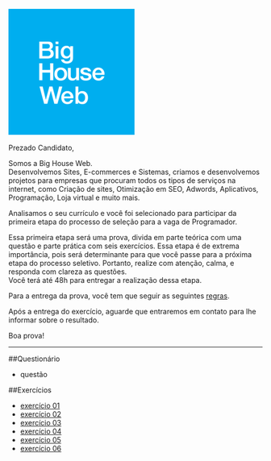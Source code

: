 ![BigHouseWeb](image/bhw.png "Big House Web")

Prezado Candidato,  

Somos a Big House Web.  
Desenvolvemos Sites, E-commerces e Sistemas, criamos e desenvolvemos projetos para empresas que procuram todos os tipos de serviços na internet, como Criação de sites, Otimização em SEO, Adwords, Aplicativos, Programação, Loja virtual e muito mais.  
  
Analisamos o seu currículo e você foi selecionado para participar da primeira etapa do processo de seleção para a vaga de Programador.  
  
Essa primeira etapa será uma prova, divida em parte teórica com uma questão e parte prática com seis exercícios. 
Essa etapa é de extrema importância, pois será determinante para que você passe para a próxima etapa do processo seletivo. Portanto, realize com atenção, calma, e responda com clareza as questões.  
Você terá até 48h para entregar a realização dessa etapa.  
  
Para a entrega da prova, você tem que seguir as seguintes [regras](https://github.com/gustavomathias/bighouseweb/blob/master/regras.md).  
  
Após a entrega do exercício, aguarde que entraremos em contato para lhe informar sobre o resultado.  
  
Boa prova!

____

##Questionário
- questão 
  
##Exercícios
- [exercício 01](https://github.com/gustavomathias/bighouseweb/blob/master/prova/exercicio1.md)
- [exercício 02](https://github.com/gustavomathias/bighouseweb/blob/master/prova/exercicio2.md)
- [exercício 03](https://github.com/gustavomathias/bighouseweb/blob/master/prova/exercicio3.md)
- [exercício 04](https://github.com/gustavomathias/bighouseweb/blob/master/prova/exercicio4.md)
- [exercício 05](https://github.com/gustavomathias/bighouseweb/blob/master/prova/exercicio5.md)
- [exercício 06](https://github.com/gustavomathias/bighouseweb/blob/master/prova/exercicio6.md)
